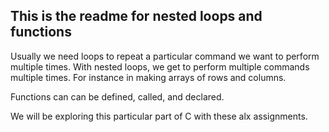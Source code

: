 ## This is the readme for nested loops and functions
Usually we need loops to repeat a particular command we want to perform 
multiple times. With nested loops, we get to perform multiple commands 
multiple times. For instance in making arrays of rows and columns.

Functions can can be defined, called, and declared.

We will be exploring this particular part of C with these alx assignments.
